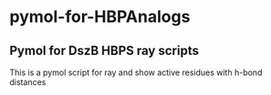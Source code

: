# pymol-for-HBPAnalogs
## Pymol for DszB HBPS ray scripts
This is a pymol script for ray and show active residues with h-bond distances
